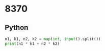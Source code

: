# 8370

## Python

```python
n1, k1, n2, k2 = map(int, input().split())
print(n1 * k1 + n2 * k2)
```
